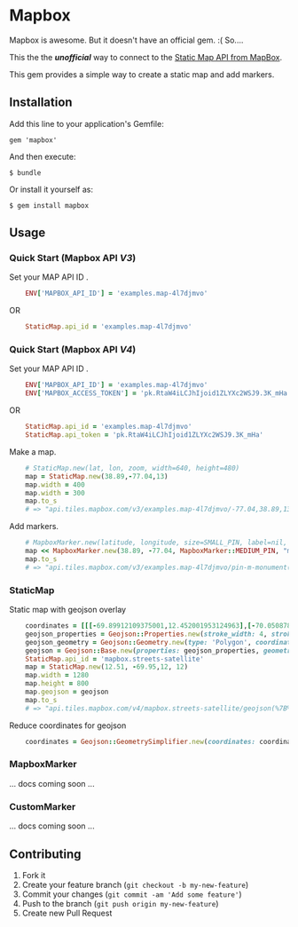 # Mapbox

Mapbox is awesome. But it doesn't have an official gem. :( So....

This the the _**unofficial**_ way to connect to the [Static Map API from MapBox](http://mapbox.com/developers/api/).

This gem provides a simple way to create a static map and add markers.

## Installation

Add this line to your application's Gemfile:

    gem 'mapbox'

And then execute:

    $ bundle

Or install it yourself as:

    $ gem install mapbox

## Usage

### Quick Start (Mapbox API *V3*)

Set your MAP API ID .

```ruby
    ENV['MAPBOX_API_ID'] = 'examples.map-4l7djmvo'
```

OR

```ruby
    StaticMap.api_id = 'examples.map-4l7djmvo'
```

### Quick Start (Mapbox API *V4*)

Set your MAP API ID .

```ruby
    ENV['MAPBOX_API_ID'] = 'examples.map-4l7djmvo'
    ENV['MAPBOX_ACCESS_TOKEN'] = 'pk.RtaW4iLCJhIjoid1ZLYXc2WSJ9.3K_mHa'
```

OR

```ruby
    StaticMap.api_id = 'examples.map-4l7djmvo'
    StaticMap.api_token = 'pk.RtaW4iLCJhIjoid1ZLYXc2WSJ9.3K_mHa'
```

Make a map.

```ruby
    # StaticMap.new(lat, lon, zoom, width=640, height=480)
    map = StaticMap.new(38.89,-77.04,13)
    map.width = 400
    map.width = 300
    map.to_s
    # => "api.tiles.mapbox.com/v3/examples.map-4l7djmvo/-77.04,38.89,13/300x480.png"
```

Add markers.

```ruby
    # MapboxMarker.new(latitude, longitude, size=SMALL_PIN, label=nil, color=nil)
    map << MapboxMarker.new(38.89, -77.04, MapboxMarker::MEDIUM_PIN, "monument")
    map.to_s
    # => "api.tiles.mapbox.com/v3/examples.map-4l7djmvo/pin-m-monument(-77.04,38.89)/-77.04,38.89,13/300x480.png"
```

### StaticMap

Static map with geojson overlay

```ruby
    coordinates = [[[-69.89912109375001,12.452001953124963],[-70.05087890624995,12.597070312500037],[-69.97314453125,12.567626953124986],[-69.89912109375001,12.452001953124963]]]
    geojson_properties = Geojson::Properties.new(stroke_width: 4, stroke: '#ff4444', stroke_opacity: 0.5)
    geojson_geometry = Geojson::Geometry.new(type: 'Polygon', coordinates: coordinates)
    geojson = Geojson::Base.new(properties: geojson_properties, geometry: geojson_geometry)
    StaticMap.api_id = 'mapbox.streets-satellite'
    map = StaticMap.new(12.51, -69.95,12, 12)
    map.width = 1280
    map.height = 800
    map.geojson = geojson
    map.to_s
    # => "api.tiles.mapbox.com/v4/mapbox.streets-satellite/geojson(%7B%22type%22:%22Feature%22,%22properties%22:%7B%22stroke-width%22:4,%22stroke%22:%22%23ff4444%22,%22stroke-opacity%22:0.5%7D,%22geometry%22:%7B%22type%22:%22Polygon%22,%22coordinates%22:[[[-69.89912109375001,12.452001953124963],[-70.05087890624995,12.597070312500037],[-69.97314453125,12.567626953124986],[-69.89912109375001,12.452001953124963]]]%7D%7D)/-69.95,12.51,12/1280x800.png?access_token=pk.RtaW4iLCJhIjoid1ZLYXc2WSJ9.3K_mHa"
```

Reduce coordinates for geojson

```ruby
    coordinates = Geojson::GeometrySimplifier.new(coordinates: coordinates, threshold: 0.05).simplify
```

### MapboxMarker

... docs coming soon ...

### CustomMarker

... docs coming soon ...

## Contributing

1. Fork it
2. Create your feature branch (`git checkout -b my-new-feature`)
3. Commit your changes (`git commit -am 'Add some feature'`)
4. Push to the branch (`git push origin my-new-feature`)
5. Create new Pull Request

